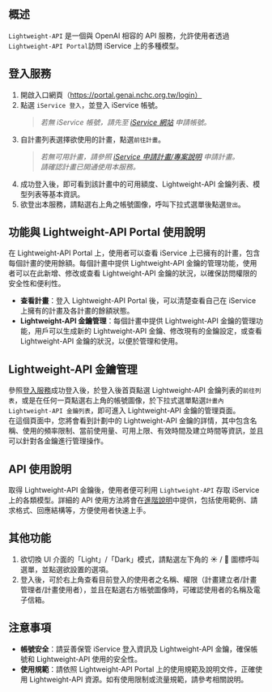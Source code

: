 


## 概述

`Lightweight-API` 是一個與 OpenAI 相容的 API 服務，允許使用者透過`Lightweight-API Portal`訪問 iService 上的多種模型。

## 登入服務

1. 開啟入口網頁（https://portal.genai.nchc.org.tw/login）
2. 點選 `iService 登入`，並登入 iService 帳號。
    > *若無 iService 帳號，請先至 [iService 網站](https://iservice.nchc.org.tw/nchc_service/index.php) 申請帳號。*
3. 自計畫列表選擇欲使用的計畫，點選`前往計畫`。
   > *若無可用計畫，請參照 [iService 申請計畫/專案說明](https://iservice.nchc.org.tw/nchc_service/nchc_service_qa.php?target=16) 申請計畫。*  
   > *請確認計畫已開通使用本服務。*
4. 成功登入後，即可看到該計畫中的可用額度、Lightweight-API 金鑰列表、模型列表等基本資訊。
5. 欲登出本服務，請點選右上角之帳號圖像，呼叫下拉式選單後點選`登出`。

## 功能與 Lightweight-API Portal 使用說明

在 Lightweight-API Portal 上，使用者可以查看 iService 上已擁有的計畫，包含每個計畫的使用餘額。每個計畫中提供 Lightweight-API 金鑰的管理功能，使用者可以在此新增、修改或查看 Lightweight-API 金鑰的狀況，以確保訪問權限的安全性和便利性。

- **查看計畫**：登入  Lightweight-API Portal 後，可以清楚查看自己在 iService 上擁有的計畫及各計畫的餘額狀態。
- **Lightweight-API 金鑰管理**：每個計畫中提供 Lightweight-API 金鑰的管理功能，用戶可以生成新的 Lightweight-API 金鑰、修改現有的金鑰設定，或查看 Lightweight-API 金鑰的狀況，以便於管理和使用。

## Lightweight-API 金鑰管理

參照[登入服務](#登入服務)成功登入後，於登入後首頁點選 Lightweight-API 金鑰列表的`前往列表`，或是在任何一頁點選右上角的帳號圖像，於下拉式選單點選`計畫內 Lightweight-API 金鑰列表`，即可進入 Lightweight-API 金鑰的管理頁面。  
在這個頁面中，您將會看到計劃中的 Lightweight-API 金鑰的詳情，其中包含名稱、使用的頻率限制、當前使用量、可用上限、有效時間及建立時間等資訊，並且可以針對各金鑰進行管理操作。


## API 使用說明

取得 Lightweight-API 金鑰後，使用者便可利用 `Lightweight-API` 存取 iService 上的各類模型。詳細的 API 使用方法將會在[進階說明](/docs/tools/Lightweight%20API%20使用說明.md)中提供，包括使用範例、請求格式、回應結構等，方便使用者快速上手。

## 其他功能

1. 欲切換 UI 介面的「Light」/「Dark」模式，請點選左下角的 ☀️ / 🌙 圖標呼叫選單，並點選欲設置的選項。
2. 登入後，可於右上角查看目前登入的使用者之名稱、權限（計畫建立者/計畫管理者/計畫使用者），並且在點選右方帳號圖像時，可確認使用者的名稱及電子信箱。

## 注意事項

- **帳號安全**：請妥善保管 iService 登入資訊及 Lightweight-API 金鑰，確保帳號和 Lightweight-API 使用的安全性。
- **使用規範**：請依照 Lightweight-API Portal 上的使用規範及說明文件，正確使用 Lightweight-API 資源。如有使用限制或流量規範，請參考相關說明。

